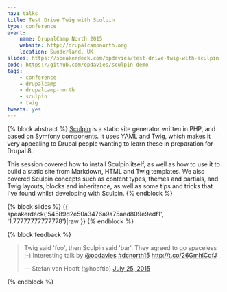 ```yaml
---
nav: talks
title: Test Drive Twig with Sculpin
type: conference
event:
    name: DrupalCamp North 2015
    website: http://drupalcampnorth.org
    location: Sunderland, UK
slides: https://speakerdeck.com/opdavies/test-drive-twig-with-sculpin
code: https://github.com/opdavies/sculpin-demo
tags:
    - conference
    - drupalcamp
    - drupalcamp-north
    - sculpin
    - twig
tweets: yes
---
```

{% block abstract %}
[Sculpin](https://sculpin.io) is a static site generator written in PHP, and based on [Symfony components](http://symfony.com/doc/current/components/index.html). It uses [YAML](http://yaml.org/) and [Twig](http://twig.sensiolabs.org/), which makes it very appealing to Drupal people wanting to learn these in preparation for Drupal 8.

This session covered how to install Sculpin itself, as well as how to use it to build a static site from Markdown, HTML and Twig templates. We also covered Sculpin concepts such as content types, themes and partials, and Twig layouts, blocks and inheritance, as well as some tips and tricks that I've found whilst developing with Sculpin.
{% endblock %}

{% block slides %}
{{ speakerdeck('54589d2e50a3476a9a75aed809e9edf1', '1.77777777777778')|raw }}
{% endblock %}

{% block feedback %}
<blockquote class="twitter-tweet" lang="en"><p lang="en" dir="ltr">Twig said &#39;foo&#39;, then Sculpin said &#39;bar&#39;. They agreed to go spaceless ;-)&#10;&#10;Interesting talk by <a href="https://twitter.com/opdavies">@opdavies</a> &#10;<a href="https://twitter.com/hashtag/dcnorth15?src=hash">#dcnorth15</a> <a href="http://t.co/26GmhiCdfJ">http://t.co/26GmhiCdfJ</a></p>&mdash; Stefan van Hooft (@hooftio) <a href="https://twitter.com/hooftio/status/624898550158200832">July 25, 2015</a></blockquote>
{% endblock %}
